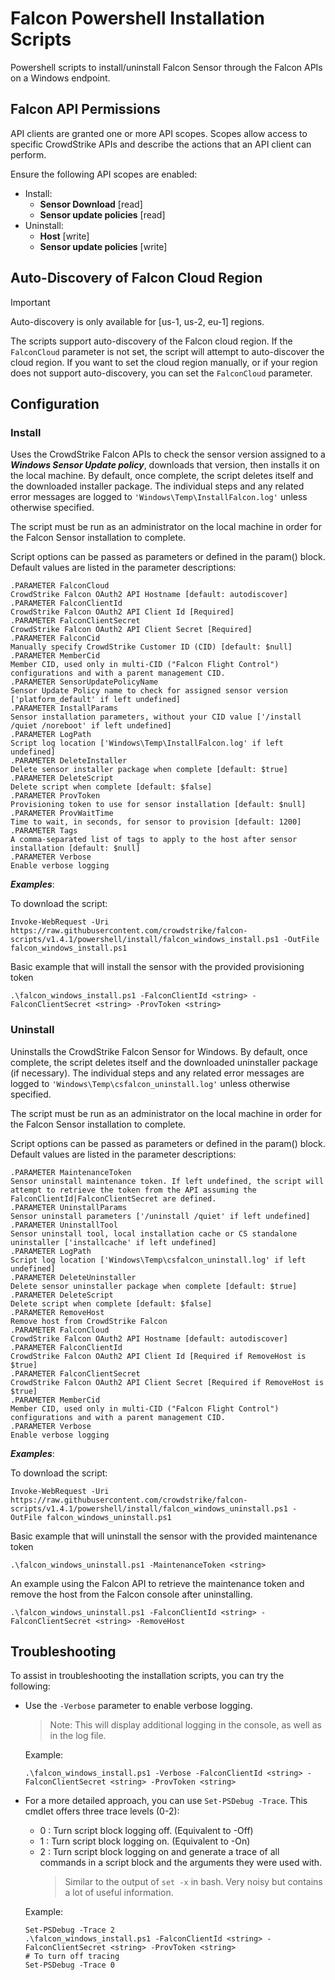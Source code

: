# Falcon Powershell Installation Scripts

Powershell scripts to install/uninstall Falcon Sensor through the Falcon APIs on a Windows endpoint.

## Falcon API Permissions

API clients are granted one or more API scopes. Scopes allow access to specific CrowdStrike APIs and describe the actions that an API client can perform.

Ensure the following API scopes are enabled:

- Install:
  - **Sensor Download** [read]
  - **Sensor update policies** [read]
- Uninstall:
  - **Host** [write]
  - **Sensor update policies** [write]

## Auto-Discovery of Falcon Cloud Region

> [!IMPORTANT]
> Auto-discovery is only available for [us-1, us-2, eu-1] regions.

The scripts support auto-discovery of the Falcon cloud region. If the `FalconCloud` parameter is not set, the script will attempt to auto-discover the cloud region. If you want to set the cloud region manually, or if your region does not support auto-discovery, you can set the `FalconCloud` parameter.

## Configuration

### Install

Uses the CrowdStrike Falcon APIs to check the sensor version assigned to a ***Windows Sensor Update policy***,
downloads that version, then installs it on the local machine. By default, once complete, the script
deletes itself and the downloaded installer package. The individual steps and any related error messages
are logged to `'Windows\Temp\InstallFalcon.log'` unless otherwise specified.

The script must be run as an administrator on the local machine in order for the Falcon Sensor installation
to complete.

Script options can be passed as parameters or defined in the param() block. Default values are listed in
the parameter descriptions:

```terminal
.PARAMETER FalconCloud
CrowdStrike Falcon OAuth2 API Hostname [default: autodiscover]
.PARAMETER FalconClientId
CrowdStrike Falcon OAuth2 API Client Id [Required]
.PARAMETER FalconClientSecret
CrowdStrike Falcon OAuth2 API Client Secret [Required]
.PARAMETER FalconCid
Manually specify CrowdStrike Customer ID (CID) [default: $null]
.PARAMETER MemberCid
Member CID, used only in multi-CID ("Falcon Flight Control") configurations and with a parent management CID.
.PARAMETER SensorUpdatePolicyName
Sensor Update Policy name to check for assigned sensor version ['platform_default' if left undefined]
.PARAMETER InstallParams
Sensor installation parameters, without your CID value ['/install /quiet /noreboot' if left undefined]
.PARAMETER LogPath
Script log location ['Windows\Temp\InstallFalcon.log' if left undefined]
.PARAMETER DeleteInstaller
Delete sensor installer package when complete [default: $true]
.PARAMETER DeleteScript
Delete script when complete [default: $false]
.PARAMETER ProvToken
Provisioning token to use for sensor installation [default: $null]
.PARAMETER ProvWaitTime
Time to wait, in seconds, for sensor to provision [default: 1200]
.PARAMETER Tags
A comma-separated list of tags to apply to the host after sensor installation [default: $null]
.PARAMETER Verbose
Enable verbose logging
```

***Examples***:

To download the script:

```pwsh
Invoke-WebRequest -Uri https://raw.githubusercontent.com/crowdstrike/falcon-scripts/v1.4.1/powershell/install/falcon_windows_install.ps1 -OutFile falcon_windows_install.ps1
```

Basic example that will install the sensor with the provided provisioning token

```pwsh
.\falcon_windows_install.ps1 -FalconClientId <string> -FalconClientSecret <string> -ProvToken <string>
```

### Uninstall

Uninstalls the CrowdStrike Falcon Sensor for Windows. By default, once complete, the script
deletes itself and the downloaded uninstaller package (if necessary). The individual steps and any related error messages are logged to `'Windows\Temp\csfalcon_uninstall.log'` unless otherwise specified.

The script must be run as an administrator on the local machine in order for the Falcon Sensor installation
to complete.

Script options can be passed as parameters or defined in the param() block. Default values are listed in
the parameter descriptions:

```terminal
.PARAMETER MaintenanceToken
Sensor uninstall maintenance token. If left undefined, the script will attempt to retrieve the token from the API assuming the FalconClientId|FalconClientSecret are defined.
.PARAMETER UninstallParams
Sensor uninstall parameters ['/uninstall /quiet' if left undefined]
.PARAMETER UninstallTool
Sensor uninstall tool, local installation cache or CS standalone uninstaller ['installcache' if left undefined]
.PARAMETER LogPath
Script log location ['Windows\Temp\csfalcon_uninstall.log' if left undefined]
.PARAMETER DeleteUninstaller
Delete sensor uninstaller package when complete [default: $true]
.PARAMETER DeleteScript
Delete script when complete [default: $false]
.PARAMETER RemoveHost
Remove host from CrowdStrike Falcon
.PARAMETER FalconCloud
CrowdStrike Falcon OAuth2 API Hostname [default: autodiscover]
.PARAMETER FalconClientId
CrowdStrike Falcon OAuth2 API Client Id [Required if RemoveHost is $true]
.PARAMETER FalconClientSecret
CrowdStrike Falcon OAuth2 API Client Secret [Required if RemoveHost is $true]
.PARAMETER MemberCid
Member CID, used only in multi-CID ("Falcon Flight Control") configurations and with a parent management CID.
.PARAMETER Verbose
Enable verbose logging
```

***Examples***:

To download the script:

```pwsh
Invoke-WebRequest -Uri https://raw.githubusercontent.com/crowdstrike/falcon-scripts/v1.4.1/powershell/install/falcon_windows_uninstall.ps1 -OutFile falcon_windows_uninstall.ps1
```

Basic example that will uninstall the sensor with the provided maintenance token

```pwsh
.\falcon_windows_uninstall.ps1 -MaintenanceToken <string>
```

An example using the Falcon API to retrieve the maintenance token and remove the host from the Falcon console
after uninstalling.

```pwsh
.\falcon_windows_uninstall.ps1 -FalconClientId <string> -FalconClientSecret <string> -RemoveHost
```

## Troubleshooting

To assist in troubleshooting the installation scripts, you can try the following:

- Use the `-Verbose` parameter to enable verbose logging.

  > Note: This will display additional logging in the console, as well as in the log file.

  Example:

    ```pwsh
    .\falcon_windows_install.ps1 -Verbose -FalconClientId <string> -FalconClientSecret <string> -ProvToken <string>
    ```

- For a more detailed approach, you can use `Set-PSDebug -Trace`. This cmdlet offers three trace levels (0-2):

  - 0 : Turn script block logging off. (Equivalent to -Off)
  - 1 : Turn script block logging on. (Equivalent to -On)
  - 2 : Turn script block logging on and generate a trace of all commands in a script block and the arguments they were used with.
    > Similar to the output of `set -x` in bash. Very noisy but contains a lot of useful information.

  Example:

    ```pwsh
    Set-PSDebug -Trace 2
    .\falcon_windows_install.ps1 -FalconClientId <string> -FalconClientSecret <string> -ProvToken <string>
    # To turn off tracing
    Set-PSDebug -Trace 0
    ```
